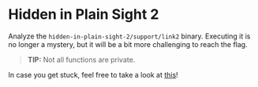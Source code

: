 # Hidden in Plain Sight 2

Analyze the `hidden-in-plain-sight-2/support/link2` binary.
Executing it is no longer a mystery, but it will be a bit more challenging to reach the flag.
> **TIP:** Not all functions are private.

In case you get stuck, feel free to take a look at [this](https://stackoverflow.com/questions/60261705/why-functions-locals-and-arguments-are-pushed-to-the-stack)!
